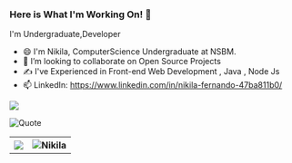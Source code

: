 ### Here is What I'm Working On! 👋



I'm Undergraduate,Developer 

- 😄 I'm Nikila, ComputerScience Undergraduate at NSBM.
- 👯 I’m looking to collaborate on  Open Source Projects
- ✍️ I've Experienced in Front-end Web Development , Java , Node Js
- 📫 LinkedIn: https://www.linkedin.com/in/nikila-fernando-47ba811b0/

<img src ="https://github-readme-stats.vercel.app/api?username=Nikila99gimhan&&show_icons=true&title_color=ffffff&icon_color=bb2acf&text_color=daf7dc&bg_color=151515">
<br>

![Quote](https://github-readme-quotes.herokuapp.com/quote?theme=dark)

<table style="width:100%" border=0>
  <tr>
<th><img align="center" src="https://github-readme-stats.vercel.app/api/top-langs/?username=Nikila99gimhan&theme=dark" /></th>

<th><img align="center" src="https://github-readme-streak-stats.herokuapp.com/?user=Nikila99gimhan&theme=dark" alt="Nikila" /></th>

</table>


